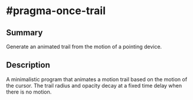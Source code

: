 # \#pragma-once-trail

## Summary

Generate an animated trail from the motion of a pointing device.

## Description

A minimalistic program that animates a motion trail based on the motion of the cursor.
The trail radius and opacity decay at a fixed time delay when there is no motion.
